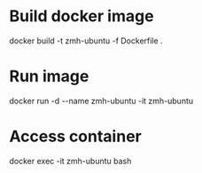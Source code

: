 # Build docker image
docker build -t zmh-ubuntu -f Dockerfile .

# Run image
docker run -d --name zmh-ubuntu -it zmh-ubuntu

# Access container
docker exec -it zmh-ubuntu bash
